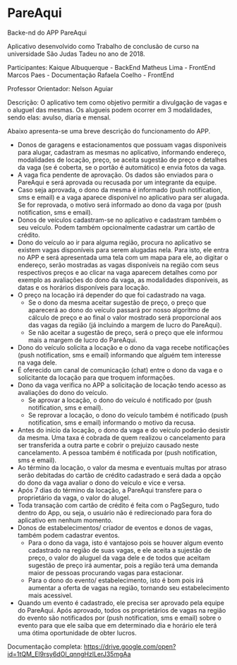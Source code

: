 # PareAqui

Backe-nd do APP PareAqui

Aplicativo desenvolvido como Trabalho de conclusão de curso na universidade São Judas Tadeu no ano de 2018.

Participantes:
Kaique Albuquerque - BackEnd
Matheus Lima - FrontEnd
Marcos Paes - Documentação
Rafaela Coelho - FrontEnd

Professor Orientador:
Nelson Aguiar

Descrição:
O aplicativo tem como objetivo permitir a divulgação de vagas e o aluguel das mesmas. Os alugueis podem ocorrer em 3 modalidades, sendo elas: avulso, diaria e mensal. 

Abaixo apresenta-se uma breve descrição do funcionamento do APP.

  - Donos de garagens e estacionamentos que possuam vagas disponiveis para alugar, cadastram as mesmas no aplicativo, informando endereço, modalidades de locação, preço, se aceita sugestão de preço e detalhes da vaga (se é coberta, se o portão é automático) e envia fotos da vaga.
  - A vaga fica pendente de aprovação. Os dados são enviados para o PareAqui e será aprovada ou recusada por um integrante da equipe. 
  - Caso seja aprovada, o dono da mesma é informado (push notification, sms e email) e a vaga aparece disponível no aplicativo para ser alugada. Se for reprovada, o motivo será informado ao dono da vaga por (push notification, sms e email).
  - Donos de veículos cadastram-se no aplicativo e cadastram também o seu veículo. Podem também opcionalmente cadastrar um cartão de crédito.
  - Dono do veículo ao ir para alguma região, procura no aplicativo se existem vagas disponíveis para serem alugadas nela. Para isto, ele entra no APP e será apresentada uma tela com um mapa para ele, ao digitar o endereço, serão mostradas as vagas disponíveis na região com seus respectivos preços e ao clicar na vaga aparecem detalhes como por exemplo as avaliações do dono da vaga, as modalidades disponíveis, as datas e os horários disponíveis para locação.
  - O preço na locação irá depender do que foi cadastrado na vaga. 
    * Se o dono da mesma aceitar sugestão de preço, o preço que aparecerá ao dono do veículo passará por nosso algoritmo de cálculo de preço e ao final o valor mostrado será proporcional aos das vagas da região (já incluindo a margem de lucro do PareAqui). 
    * Se não aceitar a sugestão de preço, será o preço que ele informou mais a margem de lucro do PareAqui.
  - Dono do veículo solicita a locação e o dono da vaga recebe notificações (push notification, sms e email) informando que alguém tem interesse na vaga dele.
  - É oferecido um canal de comunicação (chat) entre o dono da vaga e o solicitante da locação para que troquem informações.
  - Dono da vaga verifica no APP a solicitação de locação tendo acesso as avaliações do dono do veículo. 
    * Se aprovar a locação, o dono do veículo é notificado por (push notification, sms e email).
    * Se reprovar a locação, o dono do veículo também é notificado (push notification, sms e email) informando o motivo da recusa.
  - Antes do início da locação, o dono da vaga e do veículo poderão desistir da mesma. Uma taxa é cobrada de quem realizou o cancelamento para ser transferida a outra parte e cobrir o prejuizo causado neste cancelamento. A pessoa também é notificada por (push notification, sms e email).
  - Ao término da locação, o valor da mesma e eventuais multas por atraso serão debitadas do cartão de crédito cadastrado e será dada a opção do dono da vaga avaliar o dono do veículo e vice e versa.
  - Após 7 dias do término da locação, a PareAqui transfere para o proprietário da vaga, o valor do alugel.
  - Toda transação com cartão de crédito é feita com o PagSeguro, tudo dentro do App, ou seja, o usuário não é redirecionado para fora do aplicativo em nenhum momento.
  - Donos de estabelecimentos/ criador de eventos e donos de vagas, também podem cadastrar eventos. 
      * Para o dono da vaga, isto é vantajoso pois se houver algum evento cadastrado na região de suas vagas, e ele aceita a sujestão de preço, o valor do aluguel da vaga dele e de todos que aceitam sugestão de preço irá aumentar, pois a região terá uma demanda maior de pessoas procurando vagas para estacionar. 
      * Para o dono do evento/ estabelecimento, isto é bom pois irá aumentar a oferta de vagas na região, tornando seu estabelecimento mais acessivel.
  - Quando um evento é cadastrado, ele precisa ser aprovado pela equipe do PareAqui. Após aprovado, todos os proprietários de vagas na região do evento são notificados por (push notification, sms e email) sobre o evento para que ele saiba que em determinado dia e horário ele terá uma ótima oportunidade de obter lucros.
  
Documentação completa:
https://drive.google.com/open?id=1tQM_El9rsy6dOl_qnngHzlLerJ35mgAa
